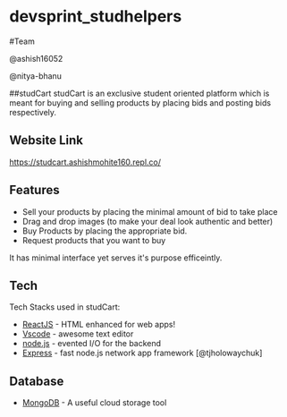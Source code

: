 # devsprint_studhelpers

#Team

@ashish16052

@nitya-bhanu

##studCart
studCart is an exclusive student oriented platform which is meant for buying and selling products by placing bids and posting bids respectively.

## Website Link
https://studcart.ashishmohite160.repl.co/

## Features

- Sell your products by placing the minimal amount of bid to take place
- Drag and drop images (to make your deal look authentic and better)
- Buy Products by placing the appropriate bid.
- Request products that you want to buy

It has minimal interface yet serves it's purpose efficeintly.

## Tech

Tech Stacks used in studCart:

- [ReactJS] - HTML enhanced for web apps!
- [Vscode] - awesome text editor
- [node.js] - evented I/O for the backend
- [Express] - fast node.js network app framework [@tjholowaychuk]

## Database
- [MongoDB] - A useful cloud storage tool


   [node.js]: <http://nodejs.org>
   [express]: <http://expressjs.com>
   [ReactJs]: <https://reactjs.org/>
   [MongoDB]: <https://www.mongodb.com>
   [Vscode]: <https://code.visualstudio.com/>
